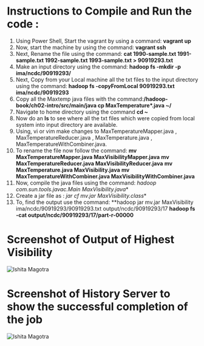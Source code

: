 # Instructions to Compile and Run the code :

1. Using Power Shell, Start the vagrant by using a command: **vagrant up**
2. Now, start the machine by using the command: **vagrant ssh**
3. Next, Rename the file using the command: **cat 1990-sample.txt 1991-sample.txt 1992-sample.txt 1993-sample.txt > 90919293.txt**
4. Make an input directory using the command: **hadoop fs -mkdir -p ima/ncdc/90919293/**
5. Next, Copy from your Local machine all the txt files to the input directory using the command: **hadoop fs -copyFromLocal 90919293.txt ima/ncdc/90919293**
6. Copy all the Maxtemp java files with the command:**/hadoop-book/ch02-intro/src/main/java cp MaxTemperature*.java ~/**
7. Navigate to home directory using the command **cd ~**
8. Now do an **ls** to see where all the txt files which were copied from local system into input directory are available. 
9. Using, vi or vim make changes to MaxTemperatureMapper.java , MaxTemperatureReducer.java , MaxTemperature.java , MaxTemperatureWithCombiner.java.
10. To rename the file now follow the command: **mv MaxTemperatureMapper.java MaxVisibilityMapper.java**
                                               **mv MaxTemperatureReducer.java MaxVisibilityReducer.java**
                                               **mv MaxTemperature.java MaxVisibility.java**
                                               **mv MaxTemperatureWithCombiner.java MaxVisibilityWithCombiner.java**
11. Now, compile the java files using the command: **hadoop com.sun.tools.javac.Main MaxVisibility*.java**
12. Create a jar file as : **jar cf mv.jar MaxVisibility*.class**
13. To, find the output use the command: **hadoop jar mv.jar MaxVisibility ima/ncdc/90919293/90919293.txt output/ncdc/90919293/17
                                         **hadoop fs -cat output/ncdc/90919293/17/part-r-00000**
                                         
                                         

# Screenshot of Output of Highest Visibility
![Ishita Magotra](https://github.com/illinoistech-itm/imagotra/blob/master/ITMD521/Week-05/item-one/output.JPG)







# Screenshot of History Server to show the successful completion of the job
![Ishita Magotra](https://github.com/illinoistech-itm/imagotra/blob/master/ITMD521/Week-05/item-one/localhost%201.JPG)

